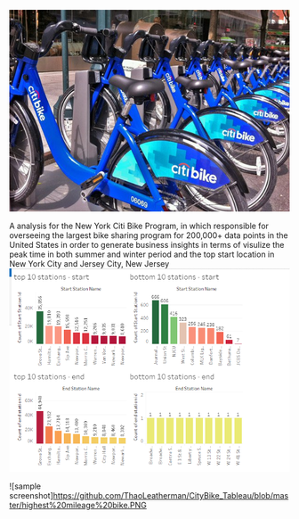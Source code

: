 ![sample screenshot](https://github.com/ThaoLeatherman/CityBike_Tableau/blob/master/citi-bike-station-bikes.jpg)


A analysis for the New York Citi Bike Program, in which responsible for overseeing the largest bike sharing program for 200,000+ data points in the United States in order to generate business insights in terms of visulize the peak time in both summer and winter period and the top start location in New York City and Jersey City, New Jersey
![sample screenshot](https://github.com/ThaoLeatherman/CityBike_Tableau/blob/master/top%20location.PNG)

![sample screenshot]https://github.com/ThaoLeatherman/CityBike_Tableau/blob/master/highest%20mileage%20bike.PNG


